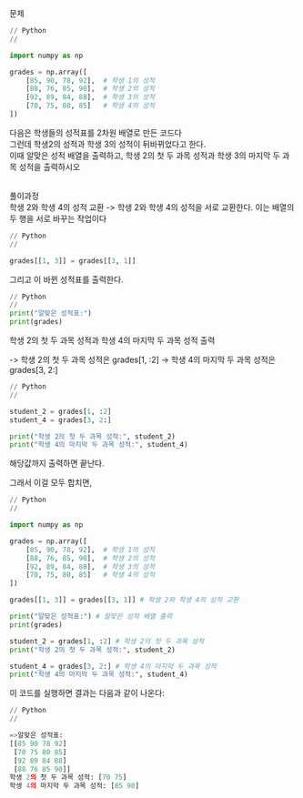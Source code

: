 문제

``` Python
// Python
//

import numpy as np

grades = np.array([
    [85, 90, 78, 92],  # 학생 1의 성적
    [88, 76, 85, 90],  # 학생 2의 성적
    [92, 89, 84, 88],  # 학생 3의 성적
    [70, 75, 80, 85]   # 학생 4의 성적
])
```
다음은 학생들의 성적표를 2차원 배열로 만든 코드다   
그런데 학생2의 성적과 학생 3의 성적이 뒤바뀌었다고 한다.   
이때 알맞은 성적 배열을 출력하고, 학생 2의 첫 두 과목 성적과 학생 3의 마지막 두 과목 성적을 출력하시오   
                     
<br>풀이과정<br>
학생 2와 학생 4의 성적 교환 -> 학생 2와 학생 4의 성적을 서로 교환한다. 이는 배열의 두 행을 서로 바꾸는 작업이다

``` Python
// Python
//

grades[[1, 3]] = grades[[3, 1]]
```

그리고 이 바뀐 성적표를 출력한다.

``` Python
// Python
//
print("알맞은 성적표:")
print(grades)
```

학생 2의 첫 두 과목 성적과 학생 4의 마지막 두 과목 성적 출력

-> 학생 2의 첫 두 과목 성적은 grades[1, :2]
-> 학생 4의 마지막 두 과목 성적은 grades[3, 2:]

``` Python
// Python
//

student_2 = grades[1, :2]
student_4 = grades[3, 2:]

print("학생 2의 첫 두 과목 성적:", student_2)
print("학생 4의 마지막 두 과목 성적:", student_4)
```

해당값까지 출력하면 끝난다.   
   
그래서 이걸 모두 합치면,

``` Python
// Python
//

import numpy as np

grades = np.array([
    [85, 90, 78, 92],  # 학생 1의 성적
    [88, 76, 85, 90],  # 학생 2의 성적
    [92, 89, 84, 88],  # 학생 3의 성적
    [70, 75, 80, 85]   # 학생 4의 성적
])

grades[[1, 3]] = grades[[3, 1]] # 학생 2와 학생 4의 성적 교환

print("알맞은 성적표:") # 알맞은 성적 배열 출력
print(grades)

student_2 = grades[1, :2] # 학생 2의 첫 두 과목 성적
print("학생 2의 첫 두 과목 성적:", student_2)

student_4 = grades[3, 2:] # 학생 4의 마지막 두 과목 성적
print("학생 4의 마지막 두 과목 성적:", student_4)
```
   
이 코드를 실행하면 결과는 다음과 같이 나온다:
   
``` Python
// Python
//

=>알맞은 성적표:
[[85 90 78 92]
 [70 75 80 85]
 [92 89 84 88]
 [88 76 85 90]]
학생 2의 첫 두 과목 성적: [70 75]
학생 4의 마지막 두 과목 성적: [85 90]
```
